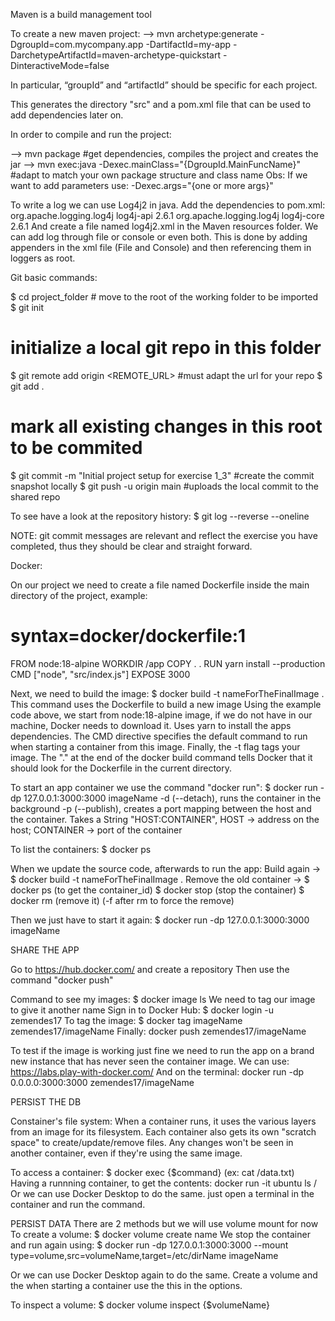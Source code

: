 Maven is a build management tool

To create a new maven project:
--> mvn archetype:generate -DgroupId=com.mycompany.app -DartifactId=my-app -DarchetypeArtifactId=maven-archetype-quickstart -DinteractiveMode=false

In particular, “groupId” and “artifactId” should be specific for each project.

This generates the directory "src" and a pom.xml file that can be used to add dependencies later on.

In order to compile and run the project:

--> mvn package #get dependencies, compiles the project and creates the jar
--> mvn exec:java -Dexec.mainClass="{DgroupId.MainFuncName}" #adapt to match your own package structure and class name
Obs: If we want to add parameters use: -Dexec.args="{one or more args}"

To write a log we can use Log4j2 in java.
Add the dependencies to pom.xml:
	<dependency>
            <groupId>org.apache.logging.log4j</groupId>
            <artifactId>log4j-api</artifactId>
            <version>2.6.1</version>
        </dependency>
        <dependency>
            <groupId>org.apache.logging.log4j</groupId>
            <artifactId>log4j-core</artifactId>
            <version>2.6.1</version>
        </dependency>
And create a file named log4j2.xml in the Maven resources folder.
We can add log through file or console or even both. This is done by adding appenders in the
xml file (File and Console) and then referencing them in loggers as root.

Git basic commands:

$ cd project_folder # move to the root of the working folder to be imported
$ git init
# initialize a local git repo in this folder
$ git remote add origin <REMOTE_URL>
#must adapt the url for your repo
$ git add .
# mark all existing changes in this root to be commited
$ git commit -m "Initial project setup for exercise 1_3"
#create the
commit snapshot locally
$ git push -u origin main
#uploads the local commit to the shared repo

To see have a look at the repository history:
$ git log --reverse --oneline

NOTE: git commit messages are relevant and reflect the exercise you have completed, thus they should be clear and straight forward.


Docker:

On our project we need to create a file named Dockerfile inside the main directory of the project, example:
# syntax=docker/dockerfile:1

FROM node:18-alpine
WORKDIR /app
COPY . .
RUN yarn install --production
CMD ["node", "src/index.js"]
EXPOSE 3000

Next, we need to build the image:
$ docker build -t nameForTheFinalImage .
This command uses the Dockerfile  to build a new image
Using the example code above, we start from node:18-alpine image, if we do not have in our machine, Docker needs to download it.
Uses yarn to install the apps dependencies. The CMD directive specifies the default command to run when starting a container from this image. Finally, the -t flag tags your image.
The "." at the end of the docker build command tells Docker that it should look for the Dockerfile in the current directory.

To start an app container we use the command "docker run":
$ docker run -dp 127.0.0.1:3000:3000 imageName
-d (--detach), runs the container in the background
-p (--publish), creates a port mapping between the host and the container. Takes a String "HOST:CONTAINER", HOST -> address on the host; CONTAINER -> port of the container

To list the containers:
$ docker ps

When we update the source code, afterwards to run the app:
Build again -> $ docker build -t nameForTheFinalImage .
Remove the old container ->
$ docker ps (to get the container_id)
$ docker stop <the-container-id> (stop the container)
$ docker rm <the-container-id> (remove it) (-f after rm to force the remove)

Then we just have to start it again:
$ docker run -dp 127.0.0.1:3000:3000 imageName

SHARE THE APP

Go to https://hub.docker.com/ and create a repository
Then use the command "docker push"

Command to see my images: $ docker image ls
We need to tag our image to give it another name
Sign in to Docker Hub: $ docker login -u zemendes17
To tag the image: $ docker tag imageName zemendes17/imageName
Finally: docker push zemendes17/imageName

To test if the image is working just fine we need to run the app on a brand new instance that has never seen the container image. We can use: https://labs.play-with-docker.com/
And on the terminal: docker run -dp 0.0.0.0:3000:3000 zemendes17/imageName

PERSIST THE DB

Constainer's file system:
When a container runs, it uses the various layers from an image for its filesystem. Each container also gets its own "scratch space" to create/update/remove files. Any changes won't be seen in another container, even if they're using the same image. 

To access a container: $ docker exec <container-id> {$command} (ex: cat /data.txt)
Having a runnning container, to get the contents: docker run -it ubuntu ls /
Or we can use Docker Desktop to do the same. just open a terminal in the container and run the command.

PERSIST DATA
There are 2 methods but we will use volume mount for now
To create a volume: $ docker volume create name
We stop the container and run again using: $ docker run -dp 127.0.0.1:3000:3000 --mount type=volume,src=volumeName,target=/etc/dirName imageName

Or we can use Docker Desktop again to do the same. Create a volume and the when starting a container use the this in the options.

To inspect a volume: $ docker volume inspect {$volumeName}


